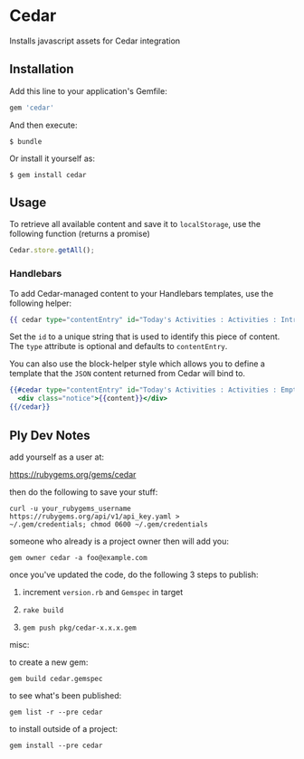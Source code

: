 # Cedar

Installs javascript assets for Cedar integration

## Installation

Add this line to your application's Gemfile:

```ruby
gem 'cedar'
```

And then execute:

    $ bundle

Or install it yourself as:

    $ gem install cedar

## Usage

To retrieve all available content and save it to `localStorage`, use the following function (returns a promise)

```javascript
Cedar.store.getAll();
```

### Handlebars

To add Cedar-managed content to your Handlebars templates, use the following helper:

```handlebars
{{ cedar type="contentEntry" id="Today's Activities : Activities : Intro" }}
```

Set the `id` to a unique string that is used to identify this piece of content. The `type` attribute is optional and defaults to `contentEntry`.

You can also use the block-helper style which allows you to define a template that the `JSON` content returned from Cedar will bind to.

```handlebars
{{#cedar type="contentEntry" id="Today's Activities : Activities : Empty Message" }}
  <div class="notice">{{content}}</div>
{{/cedar}}
```

## Ply Dev Notes


add yourself as a user at:

https://rubygems.org/gems/cedar

then do the following to save your stuff:

```
curl -u your_rubygems_username https://rubygems.org/api/v1/api_key.yaml >
~/.gem/credentials; chmod 0600 ~/.gem/credentials
```

someone who already is a project owner then will add you:

```
gem owner cedar -a foo@example.com
```

once you've updated the code, do the following 3 steps to publish:


1) increment `version.rb` and `Gemspec` in target

2) `rake build`

3) `gem push pkg/cedar-x.x.x.gem`



misc:


to create a new gem:
```
gem build cedar.gemspec
```

to see what's been published:
```
gem list -r --pre cedar
```
to install outside of a project:
```
gem install --pre cedar
```
